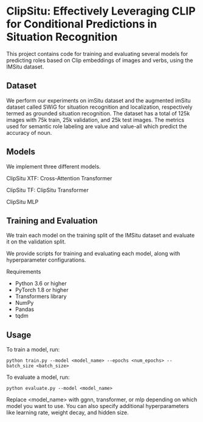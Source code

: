 # ClipSitu: Effectively Leveraging CLIP for Conditional Predictions in Situation Recognition
This project contains code for training and evaluating several models for predicting roles based on Clip embeddings of images and verbs, using the IMSitu dataset.

## Dataset
We perform our experiments on imSitu dataset and the augmented imSitu dataset called SWiG for situation recognition and localization, respectively termed as grounded situation recognition. The dataset has a total of 125k images with 75k train, 25k validation, and 25k test images. The metrics used for semantic role labeling are value and value-all which predict the accuracy of noun. 

## Models
We implement three different models.

ClipSitu XTF: Cross-Attention Transformer

ClipSitu TF: ClipSitu Transformer

ClipSitu MLP

## Training and Evaluation
We train each model on the training split of the IMSitu dataset and evaluate it on the validation split. 

We provide scripts for training and evaluating each model, along with hyperparameter configurations.

Requirements
- Python 3.6 or higher
- PyTorch 1.8 or higher
- Transformers library
- NumPy
- Pandas
- tqdm

## Usage

To train a model, run:
```
python train.py --model <model_name> --epochs <num_epochs> --batch_size <batch_size>
```
To evaluate a model, run:
```
python evaluate.py --model <model_name>
```
Replace <model_name> with ggnn, transformer, or mlp depending on which model you want to use. You can also specify additional hyperparameters like learning rate, weight decay, and hidden size.
